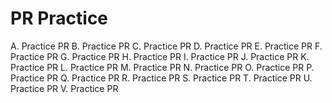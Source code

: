 # PR Practice
A. Practice PR
B. Practice PR
C. Practice PR
D. Practice PR
E. Practice PR
F. Practice PR
G. Practice PR
H. Practice PR
I. Practice PR
J. Practice PR
K. Practice PR
L. Practice PR
M. Practice PR
N. Practice PR
O. Practice PR
P. Practice PR
Q. Practice PR
R. Practice PR
S. Practice PR
T. Practice PR
U. Practice PR
V. Practice PR
